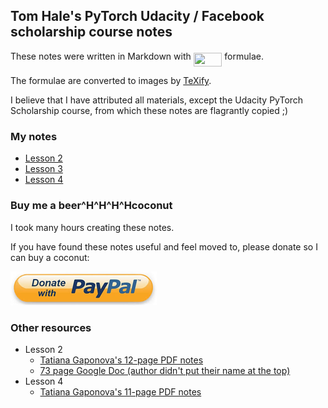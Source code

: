 ## Tom Hale's PyTorch Udacity / Facebook scholarship course notes

These notes were written in Markdown with <img src="/tex/87181ad2b235919e0785dee664166921.svg?invert_in_darkmode&sanitize=true" align=middle width=45.69716744999999pt height=22.465723500000017pt/> formulae.

The formulae are converted to images by [TeXify](https://github.com/apps/texify).

I believe that I have attributed all materials, except the Udacity PyTorch Scholarship course, from which these notes are flagrantly copied ;)

### My notes

* [Lesson 2](notes/lesson-2.md)
* [Lesson 3](notes/lesson-3.md)
* [Lesson 4](notes/lesson-4.md)

### Buy me a beer^H^H^H^Hcoconut
I took many hours creating these notes.

If you have found these notes useful and feel moved to, please donate so I can buy a coconut:

[![Donate button](paypal-donate.png)](https://www.paypal.me/TomHale)

### Other resources

* Lesson 2
  * [Tatiana Gaponova's 12-page PDF notes](https://github.com/baroquerock/udacity_notes/blob/master/udacity_nn_basics_tatiana_gaponova.pdf)
  * [73 page Google Doc (author didn't put their name at the top)](https://docs.google.com/document/d/13ESfbTuCja7mEZLfMz-4JxEsaxWyDOoua4gRWC6860c/edit)
* Lesson 4
  * [Tatiana Gaponova's 11-page PDF notes](https://github.com/baroquerock/udacity_notes/blob/master/udacity_cnn_tatiana_gaponova.pdf)
